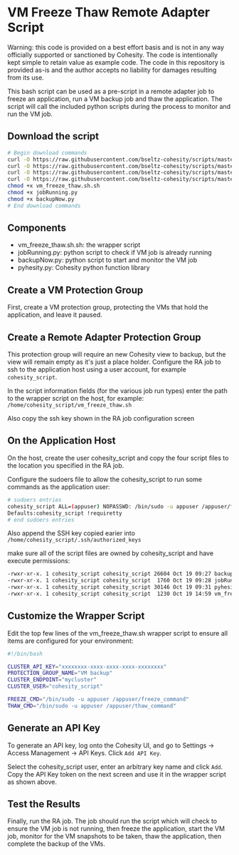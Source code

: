 # VM Freeze Thaw Remote Adapter Script

Warning: this code is provided on a best effort basis and is not in any way officially supported or sanctioned by Cohesity. The code is intentionally kept simple to retain value as example code. The code in this repository is provided as-is and the author accepts no liability for damages resulting from its use.

This bash script can be used as a pre-script in a remote adapter job to freeze an application, run a VM backup job and thaw the application. The script will call the included python scripts during the process to monitor and run the VM job.

## Download the script

```bash
# Begin download commands
curl -O https://raw.githubusercontent.com/bseltz-cohesity/scripts/master/bash/vm_freeze_thaw/vm_freeze_thaw.sh.sh
curl -O https://raw.githubusercontent.com/bseltz-cohesity/scripts/master/python/jobRunning/jobRunning.py
curl -O https://raw.githubusercontent.com/bseltz-cohesity/scripts/master/python/backupNow/backupNow.py
curl -O https://raw.githubusercontent.com/bseltz-cohesity/scripts/master/python/pyhesity.py
chmod +x vm_freeze_thaw.sh.sh
chmod +x jobRunning.py
chmod +x backupNow.py
# End download commands
```

## Components

* vm_freeze_thaw.sh.sh: the wrapper script
* jobRunning.py: python script to check if VM job is already running
* backupNow.py: python script to start and monitor the VM job
* pyhesity.py: Cohesity python function library

## Create a VM Protection Group

First, create a VM protection group, protecting the VMs that hold the application, and leave it paused.

## Create a Remote Adapter Protection Group

This protection group will require an new Cohesity view to backup, but the view will remain empty as it's just a place holder. Configure the RA job to ssh to the application host using a user account, for example `cohesity_script`.

In the script information fields (for the various job run types) enter the path to the wrapper script on the host, for example: `/home/cohesity_script/vm_freeze_thaw.sh`

Also copy the ssh key shown in the RA job configuration screen

## On the Application Host

On the host, create the user cohesity_script and copy the four script files to the location you specified in the RA job.

Configure the sudoers file to allow the cohesity_script to run some commands as the application user:

```bash
# sudoers entries
cohesity_script ALL=(appuser) NOPASSWD: /bin/sudo -u appuser /appuser/freeze_command, /bin/sudo -u appuser /appuser/thaw_command
Defaults:cohesity_script !requiretty
# end sudoers entries
```

Also append the SSH key copied earier into `/home/cohesity_script/.ssh/authorized_keys`

make sure all of the script files are owned by cohesity_script and have execute permissions:

```bash
-rwxr-xr-x. 1 cohesity_script cohesity_script 26604 Oct 19 09:27 backupNow.py
-rwxr-xr-x. 1 cohesity_script cohesity_script  1760 Oct 19 09:28 jobRunning.py
-rwxr-xr-x. 1 cohesity_script cohesity_script 30146 Oct 19 09:31 pyhesity.py
-rwxr-xr-x. 1 cohesity_script cohesity_script  1230 Oct 19 14:59 vm_freeze_thaw.sh
```

## Customize the Wrapper Script

Edit the top few lines of the vm_freeze_thaw.sh wrapper script to ensure all items are configured for your environment:

```bash
#!/bin/bash

CLUSTER_API_KEY="xxxxxxxx-xxxx-xxxx-xxxx-xxxxxxxx"
PROTECTION_GROUP_NAME="VM backup"
CLUSTER_ENDPOINT="mycluster"
CLUSTER_USER="cohesity_script"

FREEZE_CMD="/bin/sudo -u appuser /appuser/freeze_command"
THAW_CMD="/bin/sudo -u appuser /appuser/thaw_command"
```

## Generate an API Key

To generate an API key, log onto the Cohesity UI, and go to Settings -> Access Management -> API Keys. Click `Add API Key`.

Select the cohesity_script user, enter an arbitrary key name and click `Add`. Copy the API Key token on the next screen and use it in the wrapper script as shown above.

## Test the Results

Finally, run the RA job. The job should run the script which will check to ensure the VM job is not running, then freeze the application, start the VM job, monitor for the VM snapshots to be taken, thaw the application, then complete the backup of the VMs.
